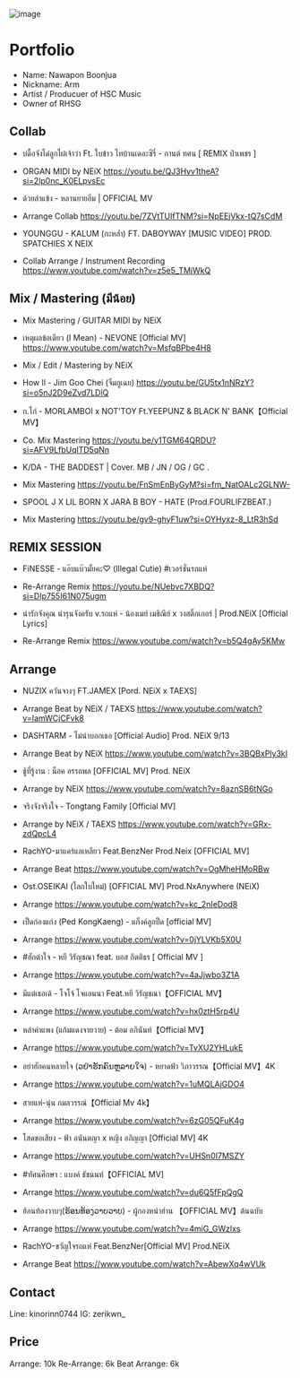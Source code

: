 ![image](https://github.com/user-attachments/assets/82fcf801-9e71-407c-932e-432dbe640d93)

# Portfolio
- Name: Nawapon Boonjua
- Nickname: Arm
- Artist / Producuer of HSC Music
- Owner of RHSG

## Collab
- บ่ดื้อจังได๋ลูกไผ๋เจ้าว่า Ft. ใบข้าว ไทบ้านเดอะซีรี่ - กานต์ ทศน [ REMIX ป๋าเพชร ]
- ORGAN MIDI by NEiX
https://youtu.be/QJ3Hvv1theA?si=2lp0nc_K0ELpvsEc

- ด้วยลำแข้ง - หลานยายอิ่ม | OFFICIAL MV
- Arrange Collab
https://youtu.be/7ZVtTUIfTNM?si=NpEEjVkx-tQ7sCdM

- YOUNGGU - KALUM (กะหล่ำ) FT. DABOYWAY [MUSIC VIDEO] PROD. SPATCHIES X NEIX
- Collab Arrange / Instrument Recording
https://www.youtube.com/watch?v=z5e5_TMjWkQ

## Mix / Mastering (มีน้อย)
- Mix Mastering / GUITAR MIDI by NEiX
- เหตุผลข้อเดียว (I Mean) - NEVONE [Official MV]
https://www.youtube.com/watch?v=MsfqBPbe4H8

- Mix / Edit / Mastering by NEiX
- How ll - Jim Goo Chei (จิ้มกูเฉย)
https://youtu.be/GU5tx1nNRzY?si=o5nJ2D9eZvd7LDlQ

- ก.ไก่ - MORLAMBOI x NOT'TOY Ft.YEEPUNZ & BLACK N' BANK【Official MV】
- Co. Mix Mastering
https://youtu.be/y1TGM64QRDU?si=AFV9LfbUqlTD5qNn

- K/DA - THE BADDEST | Cover. MB / JN / OG / GC .
- Mix Mastering
https://youtu.be/FnSmEnByGyM?si=fm_NatOALc2GLNW-

- SPOOL J X LIL BORN X JARA B BOY - HATE (Prod.FOURLIFZBEAT.)
- Mix Mastering
https://youtu.be/gv9-ghyF1uw?si=OYHyxz-8_LtR3hSd

## REMIX SESSION
- FiNESSE - แอ๊บแบ๊วมั้ยคะ♡ (Illegal Cutie) #เวอร์ชั่นรถแห่
- Re-Arrange Remix
https://youtu.be/NUebvc7XBDQ?si=DIp755I61N075ugm

- น่ารักจังคุณ น่ารุนจังครับ v.รถแห่ - น้องเมย์ เมธิณีย์ x วงสติ๊กเกอร์ | Prod.NEiX [Official Lyrics]
- Re-Arrange Remix
https://www.youtube.com/watch?v=b5Q4gAy5KMw

## Arrange
- NUZIX ควันจางๆ FT.JAMEX [Pord. NEiX x TAEXS]
- Arrange Beat by NEiX / TAEXS
https://www.youtube.com/watch?v=IamWCjCFvk8

- DASHTARM - ไม่น่าบอกเธอ [Official Audio] Prod. NEiX 9/13
- Arrange Beat by NEiX 
https://www.youtube.com/watch?v=3BQBxPly3kI

- ชู้ที่รู้งาน : น็อค อรรถพล [OFFICIAL MV] Prod. NEiX
- Arrange by NEiX
https://www.youtube.com/watch?v=8aznSB6tNGo

- จริงจังจริงใจ - Tongtang Family [Official MV]
- Arrange by NEiX / TAEXS
https://www.youtube.com/watch?v=GRx-zdQpcL4

- RachYO-มาแคร์แลเหลียว Feat.BenzNer Prod.Neix [OFFICIAL MV]
- Arrange Beat
https://www.youtube.com/watch?v=OgMheHMoRBw

- Ost.OSEIKAI (โลกใบใหม่) [OFFICIAL MV] Prod.NxAnywhere (NEiX)
- Arrange
https://www.youtube.com/watch?v=kc_2nIeDod8

- เป็ดก่องแก่ง (Ped KongKaeng) - แก็งค์ลูกป็ด [official MV]
- Arrange
https://www.youtube.com/watch?v=0jYLVKb5X0U

- #ฮักตำใจ - หยี วิรัญชณา feat. บอส กิตติธร [ Official MV ]
- Arrange
https://www.youtube.com/watch?v=4aJjwbo3Z1A

- มีแต่เธอเด้ - โจโจ้ โจแอนนา Feat.หยี วิรัญชณา【OFFICIAL MV】
- Arrange
https://www.youtube.com/watch?v=hx0ztH5rp4U

- หล่าคำแพง (แก้มแดงจายวาย) - ต้อม อภินันท์【Official MV】
- Arrange
https://www.youtube.com/watch?v=TvXU2YHLukE

- อย่าฮักคนหลายใจ (ວຢ່າຮັກຄົນຫຼລາຍໃຈ) - หยาดฟ้า วิภาวรรณ【Official MV】4K
- Arrange
https://www.youtube.com/watch?v=1uMQLAjGDO4

- สายแห่-นุ่น กมลวรรณ์【Official Mv 4k】
- Arrange
https://www.youtube.com/watch?v=6zG05QFuK4g

- โสดขอเสียง - ฟ้า อนันตญา x หญิง อภิญญา [Official MV] 4K
- Arrange
https://www.youtube.com/watch?v=UHSn0I7MSZY

- #ทัศนศึกษา : แบงค์ ธัชนนท์【OFFICIAL MV]
- Arrange
https://www.youtube.com/watch?v=du6Q5fFpQgQ

- ฮ้อนท้องวาบๆ(ຮ້ອນທ້ອງວາບວາບ) - ผู้กองหน่าฮ่าน 【OFFICIAL MV】ต้นฉบับ
- Arrange
https://www.youtube.com/watch?v=4miG_GWzlxs

- RachYO-ขวัญใจรถแห่ Feat.BenzNer[Official MV] Prod.NEiX
- Arrange Beat
https://www.youtube.com/watch?v=AbewXq4wVUk

## Contact
Line: kinorinn0744
IG: zerikwn_

## Price
Arrange: 10k
Re-Arrange: 6k
Beat Arrange: 6k

